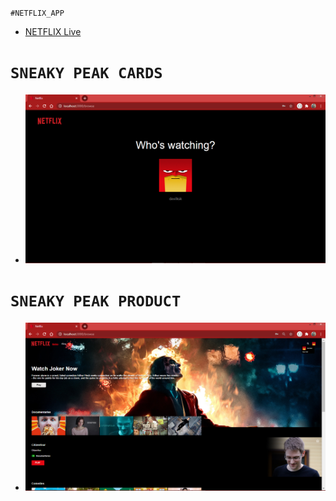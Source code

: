 `#NETFLIX_APP`   
  - [NETFLIX Live](https://netflix-app-c21cd.web.app/) 
# `SNEAKY PEAK CARDS`
  - ![CARDS Snekay Peak](https://github.com/Kabi4/NETFLIX-PROJECT/blob/main/SneakyPeak1.png)   
  
# `SNEAKY PEAK PRODUCT`
  - ![PRODUCT Snekay Peak](https://github.com/Kabi4/NETFLIX-PROJECT/blob/main/SneakyPeak2.png)    
  
 
